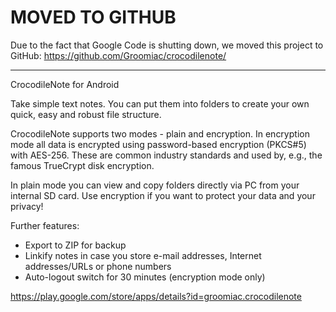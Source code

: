 # MOVED TO GITHUB #

Due to the fact that Google Code is shutting down, we moved this project to GitHub:
https://github.com/Groomiac/crocodilenote/



---


CrocodileNote for Android

Take simple text notes. You can put them into folders to create your own quick, easy and robust file structure.

CrocodileNote supports two modes - plain and encryption. In encryption mode all data is encrypted using password-based encryption (PKCS#5) with AES-256. These are common industry standards and used by, e.g., the famous TrueCrypt disk encryption.

In plain mode you can view and copy folders directly via PC from your internal SD card. Use encryption if you want to protect your data and your privacy!

Further features:
  * Export to ZIP for backup
  * Linkify notes in case you store e-mail addresses, Internet addresses/URLs or phone numbers
  * Auto-logout switch for 30 minutes (encryption mode only)

https://play.google.com/store/apps/details?id=groomiac.crocodilenote